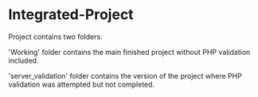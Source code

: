# Integrated-Project

Project contains two folders:

'Working' folder contains the main finished project without PHP validation included.

'server_validation' folder contains the version of the project where PHP validation was attempted but not completed.